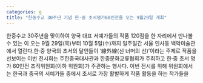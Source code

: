 ```yaml
---
categories: g
title: "한중수교 30주년 기념 한·중 초서명가60인전을 오는 9월29일 개최"
---
```

한중수교 30주년을 맞이하여 양국 대표 서예가들의 작품 120점을 한 자리에서 만나볼 수 있는 이 오는 9월 29일(목)부터 10월 5일(수)까지 일주일간 서울 인사동 백악미술관에서 열린다.한·중 양국의 초서의 달인들이 ‘線外線(선 너머의 선)’이라는 주제로 작품을 선보이는 이번 전시회는 주한중국대사관과 한중문화교류협회가 주최하고 한·중 초서 명가 60인전 조직위원회(이하 위원회)가 주관하는 행사다. 이번 전시를 위해 위원회에서는 한국과 중국의 서예가들 중에서 초서로 가장 활발하게 작품 활동을 하는 작가들을
